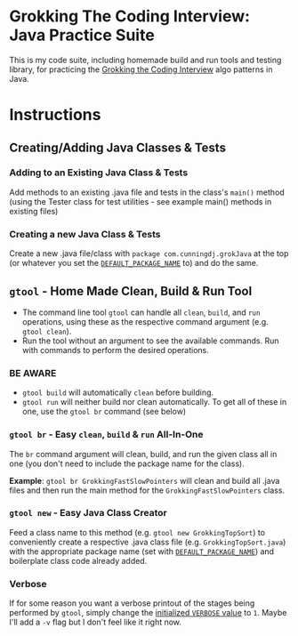 # Grokking The Coding Interview: Java Practice Suite
This is my code suite, including homemade build and run tools and testing library, for practicing the [Grokking the Coding Interview](https://www.educative.io/courses/grokking-the-coding-interview) algo patterns in Java.

# Instructions
## Creating/Adding Java Classes & Tests
### Adding to an Existing Java Class & Tests
Add methods to an existing .java file and tests in the class's `main()` method (using the Tester class for test utilities - see example main() methods in existing files)

### Creating a new Java Class & Tests
Create a new .java file/class with `package com.cunningdj.grokJava` at the top (or whatever you set the [`DEFAULT_PACKAGE_NAME`](https://github.com/CunningDJ/grokJava/blob/master/gtool#L8) to) and do the same.


## `gtool` - Home Made Clean, Build & Run Tool
* The command line tool `gtool` can handle all `clean`, `build`, and `run` operations, using these as the respective command argument (e.g. `gtool clean`).
* Run the tool without an argument to see the available commands.  Run with commands to perform the desired operations.

### BE AWARE
* `gtool build` will automatically `clean` before building.
* `gtool run` will neither build nor clean automatically.  To get all of these in one, use the `gtool br` command (see below)

### `gtool br` - Easy `clean`, `build` & `run` All-In-One
The `br` command argument will clean, build, and run the given class all in one (you don't need to include the package name for the class).

**Example**:  `gtool br GrokkingFastSlowPointers` will clean and build all .java files and then run the main method for the `GrokkingFastSlowPointers` class.

### `gtool new` - Easy Java Class Creator
Feed a class name to this method (e.g. `gtool new GrokkingTopSort`) to conveniently create a respective .java class file (e.g. `GrokkingTopSort.java`) with the appropriate package name (set with [`DEFAULT_PACKAGE_NAME`](https://github.com/CunningDJ/grokJava/blob/master/gtool#L8)) and boilerplate class code already added.

### Verbose
If for some reason you want a verbose printout of the stages being performed by `gtool`, simply change the [initialized `VERBOSE` value](https://github.com/CunningDJ/grokJava/blob/master/gtool#L10) to `1`.  Maybe I'll add a `-v` flag but I don't feel like it right now.